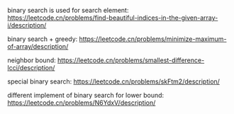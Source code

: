 binary search is used for search element: https://leetcode.cn/problems/find-beautiful-indices-in-the-given-array-i/description/

binary search + greedy: https://leetcode.cn/problems/minimize-maximum-of-array/description/

neighbor bound: https://leetcode.cn/problems/smallest-difference-lcci/description/

special binary search: https://leetcode.cn/problems/skFtm2/description/

different implement of binary search for lower bound: https://leetcode.cn/problems/N6YdxV/description/
